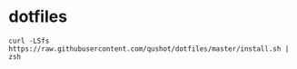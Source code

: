# dotfiles

```
curl -LSfs https://raw.githubusercontent.com/qushot/dotfiles/master/install.sh | zsh
```
